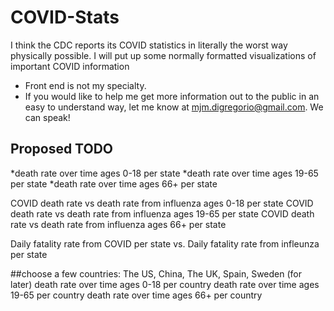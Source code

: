 # COVID-Stats
I think the CDC reports its COVID statistics in literally the worst way physically possible. I will put up some normally formatted visualizations of important COVID information
- Front end is not my specialty. 
- If you would like to help me get more information out to the public in an easy to understand way, let me know at mjm.digregorio@gmail.com. We can speak!


## Proposed TODO
*death rate over time ages 0-18 per state
*death rate over time ages 19-65 per state
*death rate over time ages 66+ per state

COVID death rate vs death rate from influenza ages 0-18 per state
COVID death rate vs death rate from influenza ages 19-65 per state
COVID death rate vs death rate from influenza ages 66+ per state

Daily fatality rate from COVID per state vs. Daily fatality rate from infleunza per state






##choose a few countries: The US, China, The UK, Spain, Sweden (for later)
death rate over time ages 0-18 per country
death rate over time ages 19-65 per country
death rate over time ages 66+ per country
